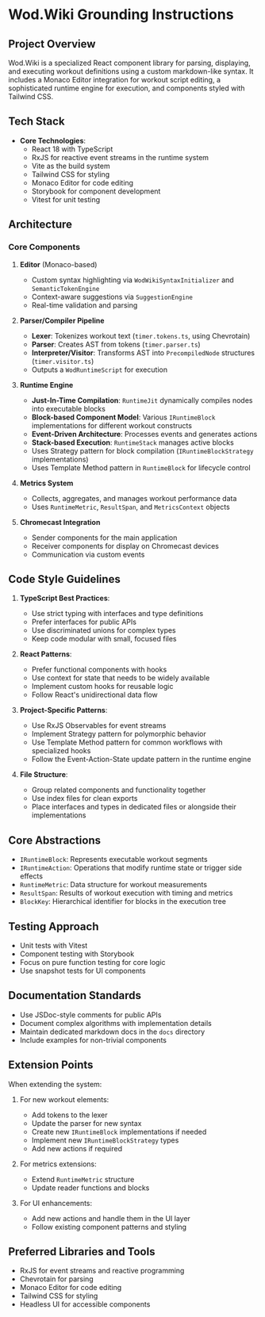 # Wod.Wiki Grounding Instructions

## Project Overview

Wod.Wiki is a specialized React component library for parsing, displaying, and executing workout definitions using a custom markdown-like syntax. It includes a Monaco Editor integration for workout script editing, a sophisticated runtime engine for execution, and components styled with Tailwind CSS.

## Tech Stack

- **Core Technologies**:
  - React 18 with TypeScript
  - RxJS for reactive event streams in the runtime system
  - Vite as the build system
  - Tailwind CSS for styling
  - Monaco Editor for code editing
  - Storybook for component development
  - Vitest for unit testing

## Architecture

### Core Components

1. **Editor** (Monaco-based)
   - Custom syntax highlighting via `WodWikiSyntaxInitializer` and `SemanticTokenEngine`
   - Context-aware suggestions via `SuggestionEngine`
   - Real-time validation and parsing

2. **Parser/Compiler Pipeline**
   - **Lexer**: Tokenizes workout text (`timer.tokens.ts`, using Chevrotain)
   - **Parser**: Creates AST from tokens (`timer.parser.ts`)
   - **Interpreter/Visitor**: Transforms AST into `PrecompiledNode` structures (`timer.visitor.ts`)
   - Outputs a `WodRuntimeScript` for execution

3. **Runtime Engine**
   - **Just-In-Time Compilation**: `RuntimeJit` dynamically compiles nodes into executable blocks
   - **Block-based Component Model**: Various `IRuntimeBlock` implementations for different workout constructs
   - **Event-Driven Architecture**: Processes events and generates actions
   - **Stack-based Execution**: `RuntimeStack` manages active blocks
   - Uses Strategy pattern for block compilation (`IRuntimeBlockStrategy` implementations)
   - Uses Template Method pattern in `RuntimeBlock` for lifecycle control

4. **Metrics System**
   - Collects, aggregates, and manages workout performance data
   - Uses `RuntimeMetric`, `ResultSpan`, and `MetricsContext` objects

5. **Chromecast Integration**
   - Sender components for the main application
   - Receiver components for display on Chromecast devices
   - Communication via custom events

## Code Style Guidelines

1. **TypeScript Best Practices**:
   - Use strict typing with interfaces and type definitions
   - Prefer interfaces for public APIs
   - Use discriminated unions for complex types
   - Keep code modular with small, focused files

2. **React Patterns**:
   - Prefer functional components with hooks
   - Use context for state that needs to be widely available
   - Implement custom hooks for reusable logic
   - Follow React's unidirectional data flow

3. **Project-Specific Patterns**:
   - Use RxJS Observables for event streams
   - Implement Strategy pattern for polymorphic behavior
   - Use Template Method pattern for common workflows with specialized hooks
   - Follow the Event-Action-State update pattern in the runtime engine

4. **File Structure**:
   - Group related components and functionality together
   - Use index files for clean exports
   - Place interfaces and types in dedicated files or alongside their implementations

## Core Abstractions

- `IRuntimeBlock`: Represents executable workout segments
- `IRuntimeAction`: Operations that modify runtime state or trigger side effects
- `RuntimeMetric`: Data structure for workout measurements
- `ResultSpan`: Results of workout execution with timing and metrics
- `BlockKey`: Hierarchical identifier for blocks in the execution tree

## Testing Approach

- Unit tests with Vitest
- Component testing with Storybook
- Focus on pure function testing for core logic
- Use snapshot tests for UI components

## Documentation Standards

- Use JSDoc-style comments for public APIs
- Document complex algorithms with implementation details
- Maintain dedicated markdown docs in the `docs` directory
- Include examples for non-trivial components

## Extension Points

When extending the system:

1. For new workout elements:
   - Add tokens to the lexer
   - Update the parser for new syntax
   - Create new `IRuntimeBlock` implementations if needed
   - Implement new `IRuntimeBlockStrategy` types
   - Add new actions if required

2. For metrics extensions:
   - Extend `RuntimeMetric` structure
   - Update reader functions and blocks

3. For UI enhancements:
   - Add new actions and handle them in the UI layer
   - Follow existing component patterns and styling

## Preferred Libraries and Tools

- RxJS for event streams and reactive programming
- Chevrotain for parsing
- Monaco Editor for code editing
- Tailwind CSS for styling
- Headless UI for accessible components
